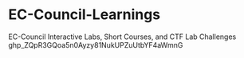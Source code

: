 # EC-Council-Learnings
EC-Council Interactive Labs, Short Courses, and CTF Lab Challenges
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
